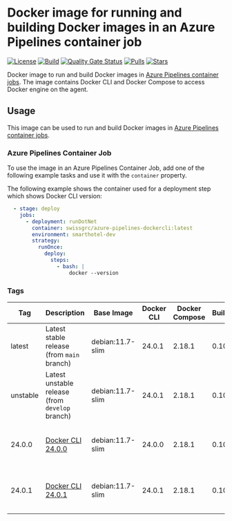 # Docker image for running and building Docker images in an Azure Pipelines container job

<!-- markdownlint-disable MD013 -->
[![License](https://img.shields.io/badge/license-MIT-blue.svg?style=flat-square)](https://github.com/swissgrc/docker-azure-pipelines-dockercli/blob/main/LICENSE) [![Build](https://img.shields.io/github/actions/workflow/status/swissgrc/docker-azure-pipelines-dockercli/publish.yml?branch=develop&style=flat-square)](https://github.com/swissgrc/docker-azure-pipelines-dockercli/actions/workflows/publish.yml) [![Quality Gate Status](https://sonarcloud.io/api/project_badges/measure?project=swissgrc_docker-azure-pipelines-dockercli&metric=alert_status)](https://sonarcloud.io/summary/new_code?id=swissgrc_docker-azure-pipelines-dockercli) [![Pulls](https://img.shields.io/docker/pulls/swissgrc/azure-pipelines-dockercli.svg?style=flat-square)](https://hub.docker.com/r/swissgrc/azure-pipelines-dockercli) [![Stars](https://img.shields.io/docker/stars/swissgrc/azure-pipelines-dockercli.svg?style=flat-square)](https://hub.docker.com/r/swissgrc/azure-pipelines-dockercli)
<!-- markdownlint-restore -->

Docker image to run and build Docker images in [Azure Pipelines container jobs].
The image contains Docker CLI and Docker Compose to access Docker engine on the agent.

## Usage

This image can be used to run and build Docker images in [Azure Pipelines container jobs].

### Azure Pipelines Container Job

To use the image in an Azure Pipelines Container Job, add one of the following example tasks and use it with the `container` property.

The following example shows the container used for a deployment step which shows Docker CLI version:

```yaml
  - stage: deploy
    jobs:
      - deployment: runDotNet
        container: swissgrc/azure-pipelines-dockercli:latest
        environment: smarthotel-dev
        strategy:
          runOnce:
            deploy:
              steps:
                - bash: |
                    docker --version
```

### Tags

| Tag        | Description                                                                  | Base Image       | Docker CLI | Docker Compose | BuildX | Size                                                                                                                               |
|------------|------------------------------------------------------------------------------|------------------|------------|----------------|--------|------------------------------------------------------------------------------------------------------------------------------------|
| latest     | Latest stable release (from `main` branch)                                   | debian:11.7-slim | 24.0.1     | 2.18.1         | 0.10.4 | ![Docker Image Size (tag)](https://img.shields.io/docker/image-size/swissgrc/azure-pipelines-dockercli/latest?style=flat-square)   |
| unstable   | Latest unstable release (from `develop` branch)                              | debian:11.7-slim | 24.0.1     | 2.18.1         | 0.10.5 | ![Docker Image Size (tag)](https://img.shields.io/docker/image-size/swissgrc/azure-pipelines-dockercli/unstable?style=flat-square) |
| 24.0.0     | [Docker CLI 24.0.0](https://docs.docker.com/engine/release-notes/24.0/#2400) | debian:11.7-slim | 24.0.0     | 2.18.1         | 0.10.4 | ![Docker Image Size (tag)](https://img.shields.io/docker/image-size/swissgrc/azure-pipelines-dockercli/24.0.0?style=flat-square)   |
| 24.0.1     | [Docker CLI 24.0.1](https://docs.docker.com/engine/release-notes/24.0/#2401) | debian:11.7-slim | 24.0.1     | 2.18.1         | 0.10.4 | ![Docker Image Size (tag)](https://img.shields.io/docker/image-size/swissgrc/azure-pipelines-dockercli/24.0.1?style=flat-square)   |

[Azure Pipelines container jobs]: https://docs.microsoft.com/en-us/azure/devops/pipelines/process/container-phases
